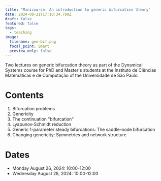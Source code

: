 ```yaml
---
title: "Minicourse: An introduction to generic bifurcation theory"
date: 2024-08-21T17:10:34.798Z
draft: false
featured: false
tags:
  - teaching
image:
  filename: gen-bif.png
  focal_point: Smart
  preview_only: false
---
```

Two lectures on generic bifurcation theory as part of the Dynamical Systems course for PhD and Master's students at the Instituto de Ciências Matemáticas e de Computação of the Universidade de São Paulo.

# Contents

1. Bifurcation problems
2. Genericity
3. The continuation "bifurcation"
4. Lyapunov-Schmidt reduction
5. Generic 1-parameter steady bifurcations: The saddle-node bifurcation
6. Changing genericity: Symmetries and network structure

# Dates

* Monday August 26, 2024: 10:00-12:00
* Wednesday August 28, 2024: 10:00-12:00